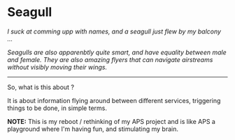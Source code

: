 # Seagull

_I suck at comming upp with names, and a seagull just flew by my balcony ..._

_Seagulls are also apparenbtly quite smart, and have equality between male and female. They are also amazing flyers that can navigate airstreams without visibly moving their wings._

-----

So, what is this about ? 

It is about information flying around between different services, triggering things to be done, in simple terms. 

**NOTE:** This is my reboot / rethinking of my APS project and is like APS a playground where I'm having fun, and stimulating my brain. 


